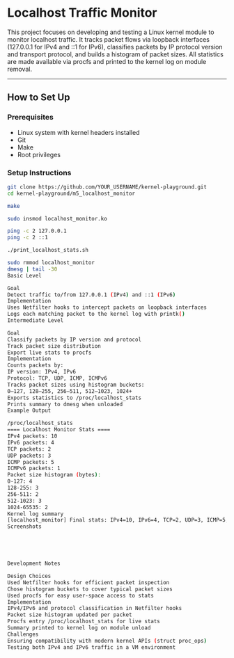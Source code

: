 # Localhost Traffic Monitor

This project focuses on developing and testing a Linux kernel module to monitor localhost traffic. It tracks packet flows via loopback interfaces (127.0.0.1 for IPv4 and ::1 for IPv6), classifies packets by IP protocol version and transport protocol, and builds a histogram of packet sizes. All statistics are made available via procfs and printed to the kernel log on module removal.

---

## How to Set Up

### Prerequisites

- Linux system with kernel headers installed  
- Git  
- Make  
- Root privileges  

### Setup Instructions

```bash
git clone https://github.com/YOUR_USERNAME/kernel-playground.git
cd kernel-playground/m5_localhost_monitor

make

sudo insmod localhost_monitor.ko

ping -c 2 127.0.0.1
ping -c 2 ::1

./print_localhost_stats.sh

sudo rmmod localhost_monitor
dmesg | tail -30
Basic Level

Goal
Detect traffic to/from 127.0.0.1 (IPv4) and ::1 (IPv6)
Implementation
Uses Netfilter hooks to intercept packets on loopback interfaces
Logs each matching packet to the kernel log with printk()
Intermediate Level

Goal
Classify packets by IP version and protocol
Track packet size distribution
Export live stats to procfs
Implementation
Counts packets by:
IP version: IPv4, IPv6
Protocol: TCP, UDP, ICMP, ICMPv6
Tracks packet sizes using histogram buckets:
0–127, 128–255, 256–511, 512–1023, 1024+
Exports statistics to /proc/localhost_stats
Prints summary to dmesg when unloaded
Example Output

/proc/localhost_stats
==== Localhost Monitor Stats ====
IPv4 packets: 10
IPv6 packets: 4
TCP packets: 2
UDP packets: 3
ICMP packets: 5
ICMPv6 packets: 1
Packet size histogram (bytes):
0-127: 4
128-255: 3
256-511: 2
512-1023: 3
1024-65535: 2
Kernel log summary
[localhost_monitor] Final stats: IPv4=10, IPv6=4, TCP=2, UDP=3, ICMP=5, ICMPv6=1
Screenshots





Development Notes

Design Choices
Used Netfilter hooks for efficient packet inspection
Chose histogram buckets to cover typical packet sizes
Used procfs for easy user-space access to stats
Implementation
IPv4/IPv6 and protocol classification in Netfilter hooks
Packet size histogram updated per packet
Procfs entry /proc/localhost_stats for live stats
Summary printed to kernel log on module unload
Challenges
Ensuring compatibility with modern kernel APIs (struct proc_ops)
Testing both IPv4 and IPv6 traffic in a VM environment

